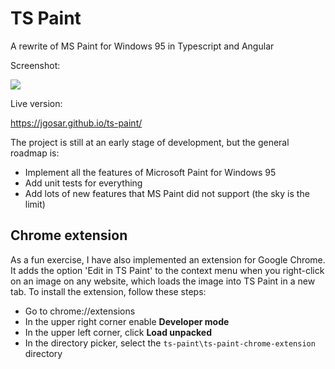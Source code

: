 # TS Paint
A rewrite of MS Paint for Windows 95 in Typescript and Angular

Screenshot:

![](https://raw.githubusercontent.com/jgosar/ts-paint/master/screens/ts-paint.png)

Live version:

https://jgosar.github.io/ts-paint/

The project is still at an early stage of development, but the general roadmap is:
- Implement all the features of Microsoft Paint for Windows 95
- Add unit tests for everything
- Add lots of new features that MS Paint did not support (the sky is the limit)

## Chrome extension
As a fun exercise, I have also implemented an extension for Google Chrome.
It adds the option 'Edit in TS Paint' to the context menu when you right-click on an image on any website, which loads the image into TS Paint in a new tab.
To install the extension, follow these steps:
- Go to chrome://extensions
- In the upper right corner enable **Developer mode**
- In the upper left corner, click **Load unpacked**
- In the directory picker, select the `ts-paint\ts-paint-chrome-extension` directory

